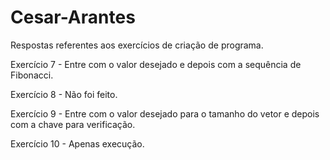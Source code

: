 # Cesar-Arantes

Respostas referentes aos exercícios de criação de programa.

Exercício 7 - Entre com o valor desejado e depois com a sequência de Fibonacci.

Exercício 8 - Não foi feito.

Exercício 9 - Entre com o valor desejado para o tamanho do vetor e depois com a chave para verificação.

Exercício 10 - Apenas execução.
